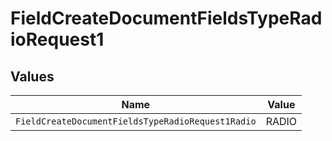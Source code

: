 # FieldCreateDocumentFieldsTypeRadioRequest1


## Values

| Name                                              | Value                                             |
| ------------------------------------------------- | ------------------------------------------------- |
| `FieldCreateDocumentFieldsTypeRadioRequest1Radio` | RADIO                                             |